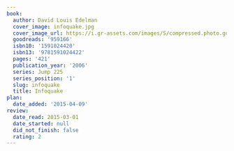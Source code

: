 ```yaml
---
book:
  author: David Louis Edelman
  cover_image: infoquake.jpg
  cover_image_url: https://i.gr-assets.com/images/S/compressed.photo.goodreads.com/books/1437352721l/959166._SX318_.jpg
  goodreads: '959166'
  isbn10: '1591024420'
  isbn13: '9781591024422'
  pages: '421'
  publication_year: '2006'
  series: Jump 225
  series_position: '1'
  slug: infoquake
  title: Infoquake
plan:
  date_added: '2015-04-09'
review:
  date_read: 2015-03-01
  date_started: null
  did_not_finish: false
  rating: 2
---
```

